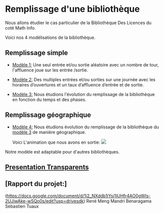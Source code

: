 # Remplissage d'une bibliothèque

Nous allons étudier le cas particulier de la Bibliothèque Des Licences du coté Math Info.

Voici nos 4 modélisations de la bibliothèque.

## Remplissage simple 
* [Modèle 1:](https://github.com/are2019-l0-a1a2/Remplissage-d-une-biblioth-que/blob/master/Mod%C3%A8le1.ipynb)
    Une seul entrée et/ou sortie aléatoire avec un nombre de tour, l'affluence joue sur les entrée /sortie.
    
* [Modèle 2:](https://github.com/are2019-l0-a1a2/Remplissage-d-une-biblioth-que/blob/master/Mod%C3%A8le2.ipynb)
    Des multiples entrées et/ou sorties sur une journée avec les horaires d’ouvertures et un taux d’affluence d’entrée et de sortie. 
    
* [Modèle 3:](https://github.com/are2019-l0-a1a2/Remplissage-d-une-biblioth-que/blob/master/Mod%C3%A8le3.ipynb)
    Nous étudions l'évolution du remplissage de la bibliothèque en fonction du temps et des phases.
    
## Remplissage géographique
* [Modèle 4:](https://github.com/are2019-l0-a1a2/Remplissage-d-une-biblioth-que/blob/master/Mod%C3%A8le%204%20Animation.ipynb)
    Nous étudions évolution du remplissage de la bibliothèque du [modèle 3](https://github.com/are2019-l0-a1a2/Remplissage-d-une-biblioth-que/blob/master/Mod%C3%A8le3.ipynb) de manière géographique.
    
    Voici L'animation que nous avons en sortie:
![](https://github.com/are2019-l0-a1a2/Remplissage-d-une-biblioth-que/blob/master/moviemakeronline.com.190414-216bd46e-236a-4c3f-8995-246ac7d7d703.gif)


Notre modèle est adaptable pour d'autres bibliothèques.

## [Presentation Transparents](https://docs.google.com/presentation/d/14gsz5m5VDb4kkTZ778Nwgb0Scrl6cwofUTWyFTR4yaY/edit#slide=id.p)
## [Rapport du projet:] 
(https://docs.google.com/document/d/1j2_NXddb1iYsj1IUHfr4AO0gWIs-2UJiwAke-wSQo0s/edit?usp=drivesdk) 
René Meng
Mandri Benaragama
Sebastien Tuaux
